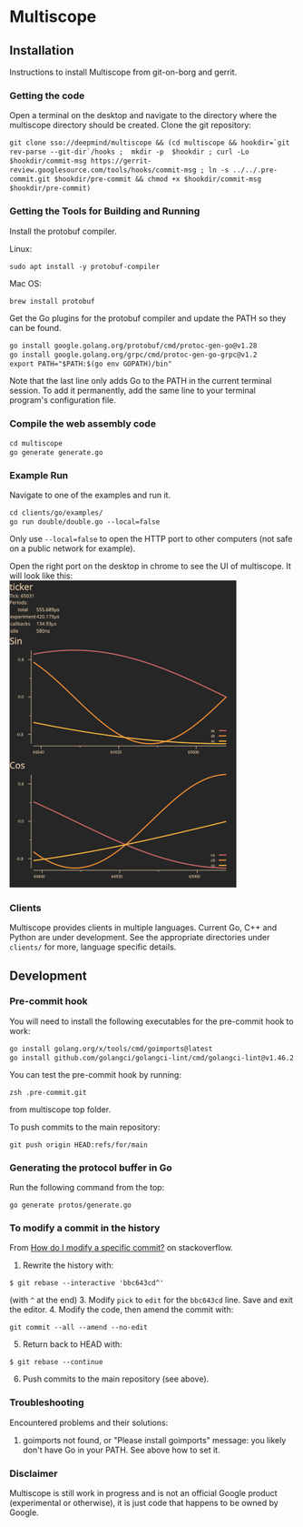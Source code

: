 # Multiscope

## Installation

Instructions to install Multiscope from git-on-borg and gerrit.

### Getting the code

Open a terminal on the desktop and navigate to the directory where the
multiscope directory should be created. Clone the git repository:
```
git clone sso://deepmind/multiscope && (cd multiscope && hookdir=`git rev-parse --git-dir`/hooks ;  mkdir -p  $hookdir ; curl -Lo $hookdir/commit-msg https://gerrit-review.googlesource.com/tools/hooks/commit-msg ; ln -s ../../.pre-commit.git $hookdir/pre-commit && chmod +x $hookdir/commit-msg $hookdir/pre-commit)
```

### Getting the Tools for Building and Running

Install the protobuf compiler.

Linux:
```
sudo apt install -y protobuf-compiler
```

Mac OS:
```
brew install protobuf
```

Get the Go plugins for the protobuf compiler and update the PATH so they can be found.

```
go install google.golang.org/protobuf/cmd/protoc-gen-go@v1.28
go install google.golang.org/grpc/cmd/protoc-gen-go-grpc@v1.2
export PATH="$PATH:$(go env GOPATH)/bin"
```

Note that the last line only adds Go to the PATH in the current terminal session. To add it permanently, add the same line to your terminal program's configuration file.

### Compile the web assembly code

```
cd multiscope
go generate generate.go
```

### Example Run

Navigate to one of the examples and run it.

```
cd clients/go/examples/
go run double/double.go --local=false
```

Only use `--local=false` to open the HTTP port to other computers (not safe on a
public network for example).

Open the right port on the desktop in chrome to see the UI of multiscope. It
will look like this:
<img alt="double" src="doc/double.png" width="400" />

### Clients

Multiscope provides clients in multiple languages. Current Go, C++ and Python are
under development. See the appropriate directories under `clients/` for more,
language specific details.

## Development

### Pre-commit hook

You will need to install the following executables for the pre-commit hook to
work:
```
go install golang.org/x/tools/cmd/goimports@latest
go install github.com/golangci/golangci-lint/cmd/golangci-lint@v1.46.2
```
You can test the pre-commit hook by running:
```
zsh .pre-commit.git
```
from multiscope top folder.


To push commits to the main repository:
```
git push origin HEAD:refs/for/main
```
### Generating the protocol buffer in Go

Run the following command from the top:
```
go generate protos/generate.go
```

### To modify a commit in the history

From [How do I modify a specific
commit?](https://stackoverflow.com/questions/1186535/how-do-i-modify-a-specific-commit)
on stackoverflow.

1. Rewrite the history with:
```
$ git rebase --interactive 'bbc643cd^'
```
(with `^` at the end)
3. Modify `pick` to `edit` for the `bbc643cd` line. Save and exit the editor.
4. Modify the code, then amend the commit with:
```
git commit --all --amend --no-edit
```
5. Return back to HEAD with:
```
$ git rebase --continue
```
6. Push commits to the main repository (see above).

### Troubleshooting

Encountered problems and their solutions:

1. goimports not found, or "Please install goimports" message: you likely don't have Go in your PATH. See above how to set it.

### Disclaimer

Multiscope is still work in progress and is not an official Google product (experimental or otherwise), it is just code that happens to be owned by Google.
